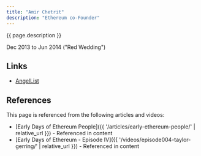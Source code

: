 ```yaml
---
title: "Amir Chetrit"
description: "Ethereum co-Founder"
---
```


{{ page.description }}

Dec 2013 to Jun 2014 ("Red Wedding")

## Links

- [AngelList](https://angel.co/amir-chetrit)

## References

This page is referenced from the following articles and videos:

- [Early Days of Ethereum People]({{ '/articles/early-ethereum-people/' | relative_url }}) - Referenced in content
- [Early Days of Ethereum - Episode IV]({{ '/videos/episode004-taylor-gerring/' | relative_url }}) - Referenced in content
